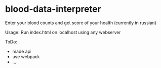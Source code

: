 # blood-data-interpreter
Enter your blood counts and get score of your health (currently in russian)

Usage: Run index.html on localhost using any webserver


ToDo:
- made api
- use webpack
- ... 
